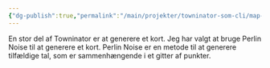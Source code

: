```yaml
---
{"dg-publish":true,"permalink":"/main/projekter/towninator-som-cli/map-generator/","title":"Map Generator","tags":["Programmering","CSharp","Perlin Noise"],"created":"2024-08-11T07:47:46.725+02:00"}
---
```



En stor del af Towninator er at generere et kort. Jeg har valgt at bruge Perlin
Noise til at generere et kort. Perlin Noise er en metode til at generere
tilfældige tal, som er sammenhængende i et gitter af punkter.


